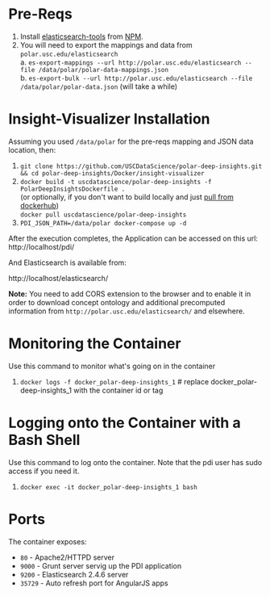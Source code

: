 # Pre-Reqs

1. Install [elasticsearch-tools](https://www.npmjs.com/package/elasticsearch-tools) from [NPM](http://npmjs.org/).
2. You will need to export the mappings and data from `polar.usc.edu/elasticsearch`<br/>
  a. `es-export-mappings --url http://polar.usc.edu/elasticsearch --file /data/polar/polar-data-mappings.json`<br/>
  b. `es-export-bulk --url http://polar.usc.edu/elasticsearch --file /data/polar/polar-data.json` (will take a while)

# Insight-Visualizer Installation 
Assuming you used `/data/polar` for the pre-reqs mapping and JSON data location, then:

1. `git clone https://github.com/USCDataScience/polar-deep-insights.git && cd polar-deep-insights/Docker/insight-visualizer`
2.  `docker build -t uscdatascience/polar-deep-insights -f PolarDeepInsightsDockerfile .`<br/>
(or optionally, if you don't want to build locally and just [pull from dockerhub](https://hub.docker.com/r/uscdatascience/polar-deep-insights/))<br/>
`docker pull uscdatascience/polar-deep-insights`
3. `PDI_JSON_PATH=/data/polar docker-compose up -d` 

After the execution completes, the Application can be accessed on this url:
http://localhost/pdi/

And Elasticsearch is available from:

http://localhost/elasticsearch/

**Note:** You need to add CORS extension to the browser and to enable it in order to download concept ontology and additional precomputed information from `http://polar.usc.edu/elasticsearch/` and elsewhere. 

# Monitoring the Container

Use this command to monitor what's going on in the container

1. `docker logs -f docker_polar-deep-insights_1` # replace docker_polar-deep-insights_1 with the container id or tag

# Logging onto the Container with a Bash Shell

Use this command to log onto the container. Note that the pdi user has sudo access if you need it.

1. `docker exec -it docker_polar-deep-insights_1 bash`

# Ports

The container exposes:

* `80` - Apache2/HTTPD server
* `9000` - Grunt server servig up the PDI application
* `9200` - Elasticsearch 2.4.6 server
* `35729` - Auto refresh port for AngularJS apps


